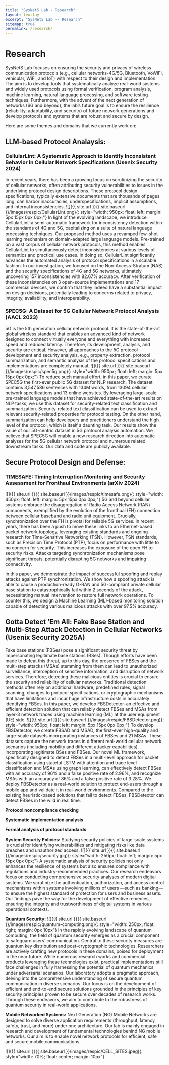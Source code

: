 ```yaml
---
title: "SysNetS Lab - Research"
layout: textlay
excerpt: "SysNetS Lab -- Research"
sitemap: true
permalink: /research/
---
```


# Research

SysNetS Lab focuses on ensuring the security and privacy of wireless communication protocols (e.g., cellular networks-4G/5G, Bluetooth, VoWiFi, vehicular, WiFi, and IoT) with respect to their design and implementation. The aim is to develop tools that systematically analyze real-world systems and widely used protocols using formal verification, program analysis, machine learning, natural language processing, and software testing techniques. Furthermore, with the advent of the next generation of networks (6G and beyond), the lab’s future goal is to ensure the resilience (reliability, adaptability, and security) of future network generations and develop protocols and systems that are robust and secure by design.

Here are some themes and domains that we currently work on:


## LLM-based Protocol Analaysis:

### CellularLint: A Systematic Approach to Identify Inconsistent Behavior in Cellular Network Specifications (Usenix Security 2024)

In recent years, there has been a growing focus on scrutinizing the security of cellular networks, often attributing security vulnerabilities to issues in the underlying protocol design descriptions. These protocol design specifications, typically extensive documents that are thousands of pages long, can harbor inaccuracies, underspecifications, implicit assumptions, and internal inconsistencies. 
![]({{ site.url }}{{ site.baseurl }}/images/respic/CellularLint.png){: style="width: 950px; float: left; margin: 5px 15px 0px 0px;"}
In light of the evolving landscape, we introduce CellularLint–a semi-automatic framework for inconsistency detection within the standards of 4G and 5G, capitalizing on a suite of natural language processing techniques. Our proposed method uses a revamped few-shot learning mechanism on domain-adapted large language models. Pre-trained on a vast corpus of cellular network protocols, this method enables CellularLint to simultaneously detect inconsistencies at various levels of semantics and practical use cases. In doing so, CellularLint significantly advances the automated analysis of protocol specifications in a scalable fashion. In our investigation, we focused on the Non-Access-Stratum (NAS) and the security specifications of 4G and 5G networks, ultimately uncovering 157 inconsistencies with 82.67% accuracy. After verification of these inconsistencies on 3 open-source implementations and 17 commercial devices, we confirm that they indeed have a substantial impact on design decisions, potentially leading to concerns related to privacy, integrity, availability, and interoperability.

### SPEC5G: A Dataset for 5G Cellular Network Protocol Analysis (AACL 2023)
5G is the 5th generation cellular network protocol. It is the state-of-the-art global wireless standard that enables an advanced kind of network designed to connect virtually everyone and everything with increased speed and reduced latency. Therefore, its development, analysis, and security are critical. However, all approaches to the 5G protocol development and security analysis, e.g., property extraction, protocol summarization, and semantic analysis of the protocol specifications and implementations are completely manual. 
![]({{ site.url }}{{ site.baseurl }}/images/respic/spec5g.png){: style="width: 950px; float: left; margin: 5px 15px 0px 0px;"}
To reduce such manual effort, in this paper, we curate SPEC5G the first-ever public 5G dataset for NLP research. The dataset contains 3,547,586 sentences with 134M words, from 13094 cellular network specifications and 13 online websites. By leveraging large-scale pre-trained language models that have achieved state-of-the-art results on NLP tasks, we use this dataset for security-related text classification and summarization. Security-related text classification can be used to extract relevant security-related properties for protocol testing. On the other hand, summarization can help developers and practitioners understand the high level of the protocol, which is itself a daunting task. Our results show the value of our 5G-centric dataset in 5G protocol analysis automation. We believe that SPEC5G will enable a new research direction into automatic analyses for the 5G cellular network protocol and numerous related downstream tasks. Our data and code are publicly available.

## Secure Protocol Design and Defense:

### TIMESAFE: Timing Interruption Monitoring and Security Assessment for Fronthaul Environments (arXiv 2024)
![]({{ site.url }}{{ site.baseurl }}/images/respic/timesafe.png){: style="width: 450px; float: left; margin: 5px 15px 0px 0px;"}
5G and beyond cellular systems embrace the disaggregation of Radio Access Network (RAN) components, exemplified by the evolution of the fronthual (FH) connection between cellular baseband and radio unit equipment. Crucially, synchronization over the FH is pivotal for reliable 5G services. In recent years, there has been a push to move these links to an Ethernet-based packet network topology, leveraging existing standards and ongoing research for Time-Sensitive Networking (TSN). However, TSN standards, such as Precision Time Protocol (PTP), focus on performance with little to no concern for security. This increases the exposure of the open FH to security risks. Attacks targeting synchronization mechanisms pose significant threats, potentially disrupting 5G networks and impairing connectivity.

In this paper, we demonstrate the impact of successful spoofing and replay attacks against PTP synchronization. We show how a spoofing attack is able to cause a production-ready O-RAN and 5G-compliant private cellular base station to catastrophically fail within 2 seconds of the attack, necessitating manual intervention to restore full network operations. To counter this, we design a Machine Learning (ML)-based monitoring solution capable of detecting various malicious attacks with over 97.5% accuracy.



## Gotta Detect ’Em All: Fake Base Station and Multi-Step Attack Detection in Cellular Networks (Usenix Security 2025A)
Fake base stations (FBSes) pose a significant security threat by impersonating legitimate base stations (BSes). Though efforts have been made to defeat this threat, up to this day, the presence of FBSes and the multi-step attacks (MSAs) stemming from them can lead to unauthorized surveillance, interception of sensitive information, and disruption of network services. Therefore, detecting these malicious entities is crucial to ensure the security and reliability of cellular networks. Traditional detection methods often rely on additional hardware, predefined rules, signal scanning, changes to protocol specifications, or cryptographic mechanisms that have limitations and incur huge infrastructure costs in accurately identifying FBSes. In this paper, we develop FBSDetector–an effective and efficient detection solution that can reliably detect FBSes and MSAs from layer-3 network traces using machine learning (ML) at the user equipment (UE) side. 
![]({{ site.url }}{{ site.baseurl }}/images/respic/FBSDetector.png){: style="width: 950px; float: left; margin: 5px 15px 0px 0px;"}
To develop FBSDetector, we create FBSAD and MSAD, the first-ever high-quality and large-scale datasets incorporating instances of FBSes and 21 MSAs. These datasets capture the network traces in different real-world cellular network scenarios (including mobility and different attacker capabilities) incorporating legitimate BSes and FBSes. Our novel ML framework, specifically designed to detect FBSes in a multi-level approach for packet classification using stateful LSTM with attention and trace level classification and MSAs using graph learning, can effectively detect FBSes with an accuracy of 96% and a false positive rate of 2.96%, and recognize MSAs with an accuracy of 86% and a false positive rate of 3.28%. We deploy FBSDetector as a real-world solution to protect end-users through a mobile app and validate it in real-world environments. Compared to the existing heuristic-based solutions that fail to detect FBSes, FBSDetector can detect FBSes in the wild in real time.



**Protocol noncompliance checking**


**Systematic implementation analysis**

**Formal analysis of protocol standards**

**System Security Policies:**
Studying security policies of large-scale systems is crucial for identifying vulnerabilities and mitigating risks like data breaches and unauthorized access.
![]({{ site.url }}{{ site.baseurl }}/images/respic/security.jpg){: style="width: 250px; float: left; margin: 5px 15px 0px 0px;"}
A systematic analysis of security policies not only enhances the resilience of systems but also ensures compliance with regulations and industry-recommended practices.
Our research endeavors focus on conducting comprehensive security analyses of modern digital systems. We scrutinize the authentication, authorization, and access control mechanisms within systems involving millions of users —such as banking— to ensure the highest standard of protection for users and business assets. Our findings pave the way for the development of effective remedies, ensuring the integrity and trustworthiness of digital systems in various operational contexts.

**Quantum Security:**
![]({{ site.url }}{{ site.baseurl }}/images/respic/quantum-computing.png){: style="width: 250px; float: right; margin: 0px 10px"}
In the rapidly evolving landscape of quantum computing, the field of quantum security emerges as a crucial component to safeguard users’ communication. Central to these security measures are quantum key distribution and post-cryptographic technologies. Researchers are actively crafting new protocols in these domains, poised for deployment in the near future. While numerous research works and commercial products leveraging these technologies exist, practical implementations still face challenges in fully harnessing the potential of quantum mechanics under adversarial scenarios. Our laboratory adopts a pragmatic approach, delving into the comprehensive understanding of secure quantum communication in diverse scenarios. Our focus is on the development of efficient and end-to-end secure solutions grounded in the principles of key security principles proven to be secure over decades of research works. Through these endeavors, we aim to contribute to the robustness of quantum security in real-world applications.


**Mobile Networked Systems:** Next Generation (NG) Mobile Networks are designed to solve diverse application requirements (throughput, latency, safety, trust, and more) under one architecture. Our lab is mainly engaged in research and development of fundamental technologies behind NG mobile networks. Our aim is to enable novel network protocols for efficient, safe and secure mobile communications.

![]({{ site.url }}{{ site.baseurl }}/images/respic/CELL_SITES.jpeg){: style="width: 70%; float: center; margin: 10px"}


<!-- ### ... and more. -->

<!-- Our overarching goal is to explore and understand new quantum states of electronic matter on the atomic scale. To do so, we use and develop novel spectroscopic-imaging scanning tunneling microscopy (SI-STM) tools to visualize the relevant quantum mechanical degrees of freedom.

Our goal is to build instruments and develop techniques that enable us to address the questions we find most interesting. This is possible thanks also to Milan's broad background with different research themes and technologies: he learned his trade in [Seamus Davis’ SI-STM lab](http://davisgroup.lassp.cornell.edu/) and with [Felix Baumberger](http://dpmc.unige.ch/gr_baumberger/index.html), and later moved as an [ETH fellow](http://www.ethfellows.ethz.ch/) to [Andreas Wallraff’s qudev lab](http://www.qudev.ethz.ch/) where he investigated coupled cavity arrays in circuit QED. We further have group members with different background and interests, working together on physics and instrumentation.


**Scanning tunneling noise spectroscopy (STNS).** We have developed a novel cryogenic MHz amplifier that allows us to measure not only the average tunneling current, but also its fluctuation! This has many applications: one can detect the fluctuations of the electronic states, peculiar tunneling processes, and shot noise. We have used this instrument to discover charge trapping in the insulating layer of the cuprates, connected to the c-axis mystery, and to measure the doubling of the charge due to Andreev processes to the superfluid in a lead sample.


**Mott physics and high-temperature superconductivity.** Questions of interest include: (i), How does the Mott state collapse upon doping and how is this related to the complex phase diagram of high-temperature superconductors? (ii), What is the strange metal phase seen in correlated electron systems? Is this an exotic long-range entangled state? What is the mechanism of dissipation in that state? (iii), Why is the transition temperature in high-temperature superconductors so high? We have worked on iridates, rhodates, and cuprates.

**Nanofabricated "Smart Tips"**.
![]({{ site.url }}{{ site.baseurl }}/images/respic/SmartTip.png){: style="width: 250px; float: left; margin: 0px  10px"}
One of the  projects back from my job-proposal is to develop nanofabricated STM tips. The idea behind these “smart tips” is to use the technologies that were developed over decades in nanofabrication and make them available for scanning probe by using a nano-device instead of the traditional STM tungsten tip. One gains the flexibility of using different functionalities that are known from the fields of nanofabrication and mesoscopic physics. We are collaborating with the group Simon Groeblacher at TU Delft to realize this concept, benefitting from their unparalleled micro/nano fabrication know how.  A prototype of a smart tip is shown to the left. See publications in Microsyst Nanoeng, Nanotechnology, and PRB.

**Josephson STM.** Josephson STM has the ability to gain insight into spatial variations of the order parameter, or superfluid density. We have managed to, for the first time, use JSTM with atomic resolution on a quantum material.
We have used atomic-resolution Josephson scanning tunneling microscopy to reveal a strongly inhomogeneous superfluid in the iron-based superconductor FeTe0.55Se0.45. The results and their implications are published in Nature.

We also detected and investigated a quite particular YSR state in the same material.

**Ultra-stable SI-STM instrument.**  ![]({{ site.url }}{{ site.baseurl }}/images/respic/STMHead.png){: style="width: 250px; float: right; margin: 0px 10px"}
For SI-STM, having the most stable STM head is key. We have used finite element simulations, good choices in material science, and craftsmanship to build the most stable STM head in the world, to our knowledge. See publication in RSI.


**Strange Metals.** The strange metal phase might be the most mysterious phase of high-temperature superconductors. Here, the electrical resistivity grows linearly with temperature T in large areas of the phase diagram, with a mean free path that diminishes to a fraction of the interatomic distance. T-linear resistivity is often associated with quantum critical points and marginal-Fermi-liquid physics. In strange metals, the mystery seems to go even further: we deal with something that looks like a quantum critical phase over an extended range of the phase diagram instead of cumulating in a point. There exists no consistent theory for strange metals, leading to more adventurous new approaches including the holographic theories that use insights from gravity to explain strange metals (a recent textbook on this was written by our colleagues at Leiden University, Schalm and Zaanen).
We are part of the 'Strange Metal consortium NL' that includes the groups of Hussey, Golden, van Heumen, Zaanen, Schalm, Stoof and Vandoren. 

**Magnetic fluctuations and electron spin resonance.**
![]({{ site.url }}{{ site.baseurl }}/images/respic/SpinFluc.png){: style="width: 70%; float: center; margin: 10px"}

**Twisted bilayer graphene and other material with super-periodicities.**
We have proposed that artificial super-periodicities can lead to improved superconductivity, both because of increased density of states and because of phase space arguments (see image from our SciPost publication below). Perhaps for different reasons, twisted bilayer graphene has been shown to superconduct! We are investigate this material with the groups of Efetov, Baumberger, and van der Molen.

![]({{ site.url }}{{ site.baseurl }}/images/respic/SciPost.png){: style="width: 70%; float: center; margin: 0px"} -->